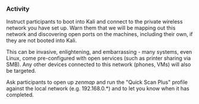 ### Activity

Instruct participants to boot into Kali and connect to the private wireless network you have set up.  Warn them that we will be mapping out this network and discovering open ports on the machines, including their own, if they are not booted into Kali.

This can be invasive, enlightening, and embarrassing - many systems, even Linux, come pre-configured with open services (such as printer sharing via SMB). Any other devices connected to this network (phones, VMs) will also be targeted.

Ask participants to open up *zenmap* and run the "Quick Scan Plus" profile against the local network (e.g. 192.168.0.*) and to let you know when it has completed.
